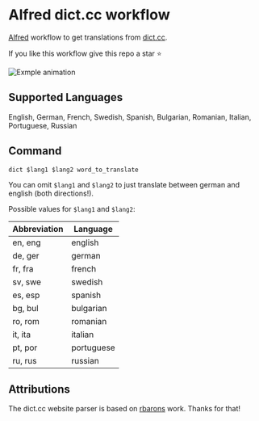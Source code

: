 # Alfred dict.cc workflow

[Alfred](https://www.alfredapp.com/) workflow to get translations from [dict.cc](http//dict.cc).

If you like this workflow give this repo a star ⭐

![Exmple animation](https://dl.dropboxusercontent.com/u/48105952/alfred-dict.cc-example.gif)


## Supported Languages
English, German, French, Swedish, Spanish, Bulgarian, Romanian, Italian, Portuguese, Russian

## Command
`dict $lang1 $lang2 word_to_translate`

You can omit `$lang1` and `$lang2` to just translate between german and english (both directions!).

Possible values for `$lang1` and `$lang2`:


| Abbreviation  | Language  |
|---------------|---|
| en, eng | english |
| de, ger | german |
| fr, fra | french |
| sv, swe | swedish |
| es, esp | spanish |
| bg, bul | bulgarian |
| ro, rom | romanian |
| it, ita | italian |
| pt, por | portuguese |
| ru, rus | russian |

## Attributions
The dict.cc website parser is based on [rbarons](https://github.com/rbaron/dict.cc.py) work. Thanks for that!
